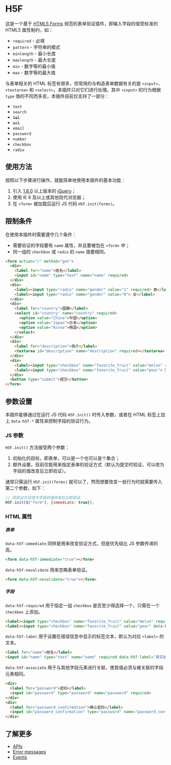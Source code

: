 # H5F

这是一个基于 [HTML5 Forms](http://www.w3.org/TR/html5/forms.html) 规范的表单验证插件，即输入字段的值受标准的 HTML5 属性制约，如：

* `required` - 必填
* `pattern` - 字符串的模式
* `minlength` - 最小长度
* `maxlength` - 最大长度
* `min` - 数字等的最小值
* `max` - 数字等的最大值

与表单相关的 HTML 标签有很多，但常用的与构造表单数据有关的是 `<input>`、`<textarea>` 和 `<select>`，本插件只对它们进行处理。其中 `<input>` 的行为根据 `type` 值的不同而多变，本插件目前仅支持了一部分：

* `text`
* `search`
* ~~`tel`~~
* ~~`url`~~
* `email`
* `password`
* `number`
* `checkbox`
* `radio`

## 使用方法

按照以下步骤进行操作，就能简单地使用本插件的基本功能：

1. 引入 [1.8.0](https://github.com/jquery/jquery/releases) 以上版本的 [jQuery](http://jquery.com/)；
2. 使用 IE 8 及以上或其他现代浏览器；
3. 在 `<form>` 被加载后运行 JS 代码 `H5F.init(forms)`。

## 限制条件

在使用本插件时需要遵守几个条件：

* 需要验证的字段要有 `name` 属性，并且要被包在 `<form>` 中；
* 同一组的 `checkbox` 或 `radio` 的 `name` 值要相同。

```html
<form action="/" method="get">
  <div>
    <label for="name">姓名</label>
    <input id="name" type="text" name="name" required>
  </div>
  <div>
    <label><input type="radio" name="gender" value="1" required> 男</label>
    <label><input type="radio" name="gender" value="0"> 女</label>
  </div>
  <div>
    <label for="country">国籍</label>
    <select id="country" name="country" required>
      <option value="China">中国</option>
      <option value="Japan">日本</option>
      <option value="Korea">韩国</option>
    </select>
  </div>
  <div>
    <label for="description">简介</label>
    <textarea id="description" name="description" required></textarea>
  </div>
  <div>
    <label><input type="checkbox" name="favorite_fruit" value="melon" required> 瓜</label>
    <label><input type="checkbox" name="favorite_fruit" value="pear"> 梨</label>
  </div>
  <button type="submit">提交</button>
</form>
```

## 参数设置

本插件能够通过在运行 JS 代码 `H5F.init()` 时传入参数，或者在 HTML 标签上加上 `data-h5f-*` 属性来控制字段的验证行为。

### JS 参数

`H5F.init()` 方法接受两个参数：

1. 初始化的目标，即表单，可以是一个也可以是个集合；
2. 额外设置，目前仅能用来指定表单的验证方式（默认为提交时验证，可以改为字段的值改变后立即验证）。

通常只需运行 `H5F.init(forms)` 就可以了，然而想要改变一些行为时就需要传入第二个参数，如下：

```javascript
// 将验证方式改为字段的值改变后立即验证
H5F.init($("form"), {immediate: true});
```

### HTML 属性

##### 表单

`data-h5f-immediate` 同样是用来改变验证方式，但是优先级比 JS 参数传递的高。

```html
<form data-h5f-immediate="true"></form>
```

`data-h5f-novalidate` 用来忽略表单验证。

```html
<form data-h5f-novalidate="true"></form>
```

##### 字段

`data-h5f-required` 用于指定一组 `checkbox` 是否至少得选择一个，只需在一个 `checkbox` 上添加。

```html
<label><input type="checkbox" name="favorite_fruit" value="melon" required> 瓜</label>
<label><input type="checkbox" name="favorite_fruit" value="pear" data-h5f-required="true"> 梨</label>
```

`data-h5f-label` 用于设置在错误信息中显示的标签文本，默认为对应 `<label>` 的文本。

```html
<label for="name">姓名</label>
<input id="name" type="text" name="name" required data-h5f-label="真实姓名">
```

`data-h5f-associate` 用于与其他字段元素进行关联，使其值必须与被关联的字段元素相同。

```html
<div>
  <label for="password">密码</label>
  <input id="password" type="password" name="password" required>
</div>
<div>
  <label for="password_confirmation">确认密码</label>
  <input id="password_confirmation" type="password" name="password_confirmation" data-h5f-associate="password">
</div>
```

## 了解更多

* [APIs](/docs/APIs.md)
* [Error messages](/docs/errors.md)
* [Events](/docs/events.md)
